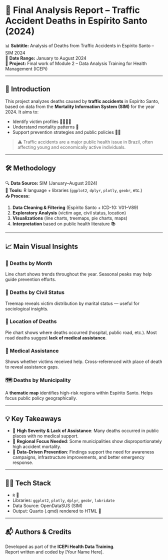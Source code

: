 # 🚗 Final Analysis Report – Traffic Accident Deaths in Espírito Santo (2024)

📊 **Subtitle:** Analysis of Deaths from Traffic Accidents in Espírito Santo – SIM 2024  
📅 **Date Range:** January to August 2024  
🧠 **Project:** Final work of Module 2 – Data Analysis Training for Health Management (ICEPi)

---

## 🧾 Introduction

This project analyzes deaths caused by **traffic accidents** in Espírito Santo, based on data from the **Mortality Information System (SIM)** for the year 2024. It aims to:

- Identify victim profiles 🧍‍♂️🧍‍♀️  
- Understand mortality patterns 🧩  
- Support prevention strategies and public policies 🚦🏥

> ⚠️ Traffic accidents are a major public health issue in Brazil, often affecting young and economically active individuals.

---

## 🛠️ Methodology

🔍 **Data Source:** SIM (January–August 2024)  
🧮 **Tools:** R language + libraries (`ggplot2`, `dplyr`, `plotly`, `geobr`, etc.)  
📥 **Process:**

1. **Data Cleaning & Filtering** (Espírito Santo + ICD-10: V01–V89)  
2. **Exploratory Analysis** (victim age, civil status, location)  
3. **Visualizations** (line charts, treemaps, pie charts, maps)  
4. **Interpretation** based on public health literature 📚

---

## 📈 Main Visual Insights

### 📅 Deaths by Month  
Line chart shows trends throughout the year. Seasonal peaks may help guide prevention efforts.

### 💍 Deaths by Civil Status  
Treemap reveals victim distribution by marital status — useful for sociological insights.

### 📍 Location of Deaths  
Pie chart shows where deaths occurred (hospital, public road, etc.). Most road deaths suggest **lack of medical assistance**.

### 🏥 Medical Assistance  
Shows whether victims received help. Cross-referenced with place of death to reveal assistance gaps.

### 🗺️ Deaths by Municipality  
A **thematic map** identifies high-risk regions within Espírito Santo. Helps focus public policy geographically.

---

## 💡 Key Takeaways

- 🚨 **High Severity & Lack of Assistance**: Many deaths occurred in public places with no medical support.  
- 🧭 **Regional Focus Needed**: Some municipalities show disproportionately high accident mortality.  
- 🧩 **Data-Driven Prevention**: Findings support the need for awareness campaigns, infrastructure improvements, and better emergency response.

---

## 🧑‍💻 Tech Stack

- `R` 🐍  
- Libraries: `ggplot2`, `plotly`, `dplyr`, `geobr`, `lubridate`  
- Data Source: OpenDataSUS (SIM)  
- Output: Quarto (.qmd) rendered to HTML 📄

---

## 📬 Authors & Credits

Developed as part of the **ICEPi Health Data Training**.  
Report written and coded by [Your Name Here].
